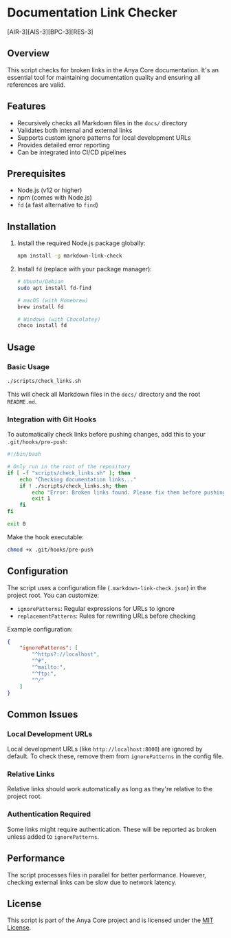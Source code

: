 # Documentation Link Checker

[AIR-3][AIS-3][BPC-3][RES-3]

## Overview

This script checks for broken links in the Anya Core documentation. It's an essential tool for maintaining documentation quality and ensuring all references are valid.

## Features

- Recursively checks all Markdown files in the `docs/` directory
- Validates both internal and external links
- Supports custom ignore patterns for local development URLs
- Provides detailed error reporting
- Can be integrated into CI/CD pipelines

## Prerequisites

- Node.js (v12 or higher)
- npm (comes with Node.js)
- `fd` (a fast alternative to `find`)

## Installation

1. Install the required Node.js package globally:

   ```bash
   npm install -g markdown-link-check
   ```

2. Install `fd` (replace with your package manager):

   ```bash
   # Ubuntu/Debian
   sudo apt install fd-find
   
   # macOS (with Homebrew)
   brew install fd
   
   # Windows (with Chocolatey)
   choco install fd
   ```

## Usage

### Basic Usage

```bash
./scripts/check_links.sh
```

This will check all Markdown files in the `docs/` directory and the root `README.md`.

### Integration with Git Hooks

To automatically check links before pushing changes, add this to your `.git/hooks/pre-push`:

```bash
#!/bin/bash

# Only run in the root of the repository
if [ -f "scripts/check_links.sh" ]; then
    echo "Checking documentation links..."
    if ! ./scripts/check_links.sh; then
        echo "Error: Broken links found. Please fix them before pushing."
        exit 1
    fi
fi

exit 0
```

Make the hook executable:

```bash
chmod +x .git/hooks/pre-push
```

## Configuration

The script uses a configuration file (`.markdown-link-check.json`) in the project root. You can customize:

- `ignorePatterns`: Regular expressions for URLs to ignore
- `replacementPatterns`: Rules for rewriting URLs before checking

Example configuration:

```json
{
    "ignorePatterns": [
        "^https?://localhost",
        "^#",
        "^mailto:",
        "^ftp:",
        "^/"
    ]
}
```

## Common Issues

### Local Development URLs

Local development URLs (like `http://localhost:8000`) are ignored by default. To check these, remove them from `ignorePatterns` in the config file.

### Relative Links

Relative links should work automatically as long as they're relative to the project root.

### Authentication Required

Some links might require authentication. These will be reported as broken unless added to `ignorePatterns`.

## Performance

The script processes files in parallel for better performance. However, checking external links can be slow due to network latency.

## License

This script is part of the Anya Core project and is licensed under the [MIT License](../LICENSE).
